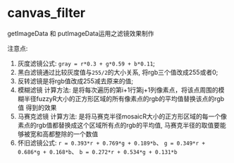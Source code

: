 # canvas_filter
getImageData 和 putImageData运用之滤镜效果制作

注意点: 
1. 灰度滤镜公式: `gray = r*0.3 + g*0.59 + b*0.11`;  
2. 黑白滤镜通过比较灰度值与`255/2`的大小关系, 将rgb三个值改成255或者0;  
3. 反转滤镜是将rgb值改成255减去原来的值;  
4. 模糊滤镜  计算方法: 是将每次遍历的第i+1行第j+1列像素点，将该点周围的模糊半径fuzzyR大小的正方形区域的所有像素点的rgb的平均值替换该点的rgb值 得到的效果  
5. 马赛克滤镜 计算方法: 是将马赛克半径mosaicR大小的正方形区域的每一个像素点的rgb值都替换成这个区域所有点的rgb的平均值, 马赛克半径的取值要能够被宽和高都整除的一个数值  
6. 怀旧滤镜公式: `r = 0.393*r + 0.769*g + 0.189*b`、 `g = 0.349*r + 0.686*g + 0.168*b`、 `b = 0.272*r + 0.534*g + 0.131*b`
